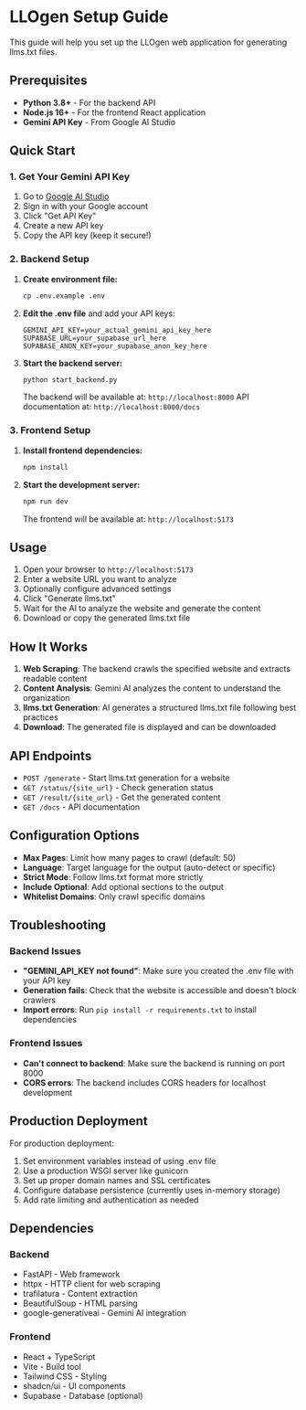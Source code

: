 # LLOgen Setup Guide

This guide will help you set up the LLOgen web application for generating llms.txt files.

## Prerequisites

- **Python 3.8+** - For the backend API
- **Node.js 16+** - For the frontend React application  
- **Gemini API Key** - From Google AI Studio

## Quick Start

### 1. Get Your Gemini API Key

1. Go to [Google AI Studio](https://aistudio.google.com/)
2. Sign in with your Google account
3. Click "Get API Key" 
4. Create a new API key
5. Copy the API key (keep it secure!)

### 2. Backend Setup

1. **Create environment file:**
   ```bash
   cp .env.example .env
   ```

2. **Edit the .env file** and add your API keys:
   ```
   GEMINI_API_KEY=your_actual_gemini_api_key_here
   SUPABASE_URL=your_supabase_url_here
   SUPABASE_ANON_KEY=your_supabase_anon_key_here
   ```

3. **Start the backend server:**
   ```bash
   python start_backend.py
   ```
   
   The backend will be available at: `http://localhost:8000`
   API documentation at: `http://localhost:8000/docs`

### 3. Frontend Setup

1. **Install frontend dependencies:**
   ```bash
   npm install
   ```

2. **Start the development server:**
   ```bash
   npm run dev
   ```
   
   The frontend will be available at: `http://localhost:5173`

## Usage

1. Open your browser to `http://localhost:5173`
2. Enter a website URL you want to analyze
3. Optionally configure advanced settings
4. Click "Generate llms.txt" 
5. Wait for the AI to analyze the website and generate the content
6. Download or copy the generated llms.txt file

## How It Works

1. **Web Scraping**: The backend crawls the specified website and extracts readable content
2. **Content Analysis**: Gemini AI analyzes the content to understand the organization
3. **llms.txt Generation**: AI generates a structured llms.txt file following best practices
4. **Download**: The generated file is displayed and can be downloaded

## API Endpoints

- `POST /generate` - Start llms.txt generation for a website
- `GET /status/{site_url}` - Check generation status
- `GET /result/{site_url}` - Get the generated content
- `GET /docs` - API documentation

## Configuration Options

- **Max Pages**: Limit how many pages to crawl (default: 50)
- **Language**: Target language for the output (auto-detect or specific)
- **Strict Mode**: Follow llms.txt format more strictly
- **Include Optional**: Add optional sections to the output
- **Whitelist Domains**: Only crawl specific domains

## Troubleshooting

### Backend Issues

- **"GEMINI_API_KEY not found"**: Make sure you created the .env file with your API key
- **Generation fails**: Check that the website is accessible and doesn't block crawlers
- **Import errors**: Run `pip install -r requirements.txt` to install dependencies

### Frontend Issues

- **Can't connect to backend**: Make sure the backend is running on port 8000
- **CORS errors**: The backend includes CORS headers for localhost development

## Production Deployment

For production deployment:

1. Set environment variables instead of using .env file
2. Use a production WSGI server like gunicorn
3. Set up proper domain names and SSL certificates
4. Configure database persistence (currently uses in-memory storage)
5. Add rate limiting and authentication as needed

## Dependencies

### Backend
- FastAPI - Web framework
- httpx - HTTP client for web scraping  
- trafilatura - Content extraction
- BeautifulSoup - HTML parsing
- google-generativeai - Gemini AI integration

### Frontend
- React + TypeScript
- Vite - Build tool
- Tailwind CSS - Styling
- shadcn/ui - UI components
- Supabase - Database (optional)